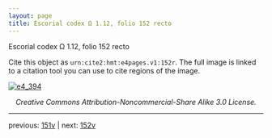 ```yaml
---
layout: page
title: Escorial codex Ω 1.12, folio 152 recto
---
```


Escorial codex Ω 1.12, folio 152 recto

Cite this object as `urn:cite2:hmt:e4pages.v1:152r`.  The full image is linked to a citation tool you can use to cite regions of the image.

[![e4_394](http://www.homermultitext.org/iipsrv?IIIF=/project/homer/pyramidal/deepzoom/hmt/e4img/2017a/e4_394.tif/full/800,/0/default.jpg)](http://www.homermultitext.org/ict2/?urn=urn:cite2:hmt:e4img.2017a:e4_394) 

<p style="text-align: center; font-style: italic;">Creative Commons Attribution-Noncommercial-Share Alike 3.0 License.</p>

---

previous: [151v](../151v/) | next: [152v](../152v/)